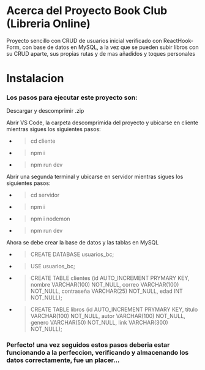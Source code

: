 # Acerca del Proyecto Book Club (Libreria Online)

Proyecto sencillo con CRUD de usuarios inicial verificado con ReactHook-Form, con base de datos en MySQL, a la vez que se pueden subir libros con su CRUD aparte, sus propias rutas y de mas añadidos y toques personales

# Instalacion

### Los pasos para ejecutar este proyecto son:
Descargar y descomprimir .zip

Abrir VS Code, la carpeta descomprimida del proyecto y ubicarse en cliente mientras sigues los siguientes pasos:
* > cd cliente
* > npm i
* > npm run dev

Abrir una segunda terminal y ubicarse en servidor mientras sigues los siguientes pasos:
* > cd servidor
* > npm i
* > npm i nodemon
* > npm run dev

Ahora se debe crear la base de datos y las tablas en MySQL
* > CREATE DATABASE usuarios_bc;
* > USE usuarios_bc;
* > CREATE TABLE clientes (id AUTO_INCREMENT PRYMARY KEY, nombre VARCHAR(100) NOT_NULL, correo VARCHAR(100) NOT_NULL, contraseña VARCHAR(25) NOT_NULL, edad INT NOT_NULL);
* > CREATE TABLE libros (id AUTO_INCREMENT PRYMARY KEY, titulo VARCHAR(100) NOT_NULL, autor VARCHAR(100) NOT_NULL, genero VARCHAR(50) NOT_NULL, link VARCHAR(300) NOT_NULL);

### Perfecto! una vez seguidos estos pasos deberia estar funcionando a la perfeccion, verificando y almacenando los datos correctamente, fue un placer...

